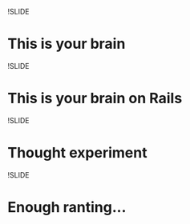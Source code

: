 !SLIDE
# This is your brain #

!SLIDE
# This is your brain on Rails #

!SLIDE
# Thought experiment #

!SLIDE
# Enough ranting... #
